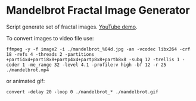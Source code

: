 Mandelbrot Fractal Image Generator
===

Script generate set of fractal images. [YouTube demo](http://www.youtube.com/watch?v=W05GIITJ7pU).

To convert images to video file use:

    ffmpeg -y -f image2 -i ./mandelbrot_%04d.jpg -an -vcodec libx264 -crf 18 -refs 4 -threads 2 -partitions +parti4x4+parti8x8+partp4x4+partp8x8+partb8x8 -subq 12 -trellis 1 -coder 1 -me_range 32 -level 4.1 -profile:v high -bf 12 -r 25 ./mandelbrot.mp4

or animated gif:

    convert -delay 20 -loop 0 ./mandelbrot_* ./mandelbrot.gif

